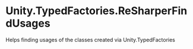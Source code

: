 Unity.TypedFactories.ReSharperFindUsages
========================================

Helps finding usages of the classes created via Unity.TypedFactories